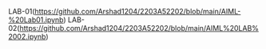 LAB-01(https://github.com/Arshad1204/2203A52202/blob/main/AIML-%20Lab01.ipynb)
LAB-02(https://github.com/Arshad1204/2203A52202/blob/main/AIML%20LAB%2002.ipynb)
